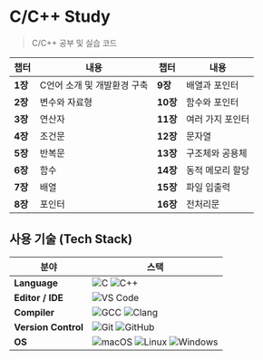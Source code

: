 # C/C++ Study  
> C/C++ 공부 및 실습 코드 

| 챕터  | 내용  | 챕터  | 내용  |
|------|------|------|------|
| **1장** | C언어 소개 및 개발환경 구축 | **9장** | 배열과 포인터 |
| **2장** | 변수와 자료형 | **10장** | 함수와 포인터 |
| **3장** | 연산자 | **11장** | 여러 가지 포인터 |
| **4장** | 조건문 | **12장** | 문자열 |
| **5장** | 반복문 | **13장** | 구조체와 공용체 |
| **6장** | 함수 | **14장** | 동적 메모리 할당 |
| **7장** | 배열 | **15장** | 파일 입출력 |
| **8장** | 포인터 | **16장** | 전처리문 |


## 사용 기술 (Tech Stack)
| 분야 | 스택 |
|----|------|
| **Language** | ![C](https://img.shields.io/badge/C-00599C?style=flat&logo=c&logoColor=white) ![C++](https://img.shields.io/badge/C++-00599C?style=flat&logo=cplusplus&logoColor=white) |
| **Editor / IDE** | ![VS Code](https://img.shields.io/badge/VS%20Code-007ACC?style=flat&logo=visual-studio-code&logoColor=white) |
| **Compiler** | ![GCC](https://img.shields.io/badge/GCC-5E97D0?style=flat&logo=gnu&logoColor=white) ![Clang](https://img.shields.io/badge/Clang-262D3A?style=flat) |
| **Version Control** | ![Git](https://img.shields.io/badge/Git-F05032?style=flat&logo=git&logoColor=white) ![GitHub](https://img.shields.io/badge/GitHub-181717?style=flat&logo=github&logoColor=white) |
| **OS** | ![macOS](https://img.shields.io/badge/macOS-000000?style=flat&logo=apple&logoColor=white) ![Linux](https://img.shields.io/badge/Linux-FCC624?style=flat&logo=linux&logoColor=black) ![Windows](https://img.shields.io/badge/Windows-0078D6?style=flat&logo=windows&logoColor=white) |
